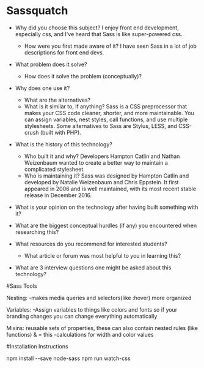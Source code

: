 # Sassquatch
- Why did you choose this subject?
  I enjoy front end development, especially css, and I've heard that Sass is like super-powered css.

  - How were you first made aware of it?
  I have seen Sass in a lot of job descriptions for front end devs.
- What problem does it solve?
  - How does it solve the problem (conceptually)?
- Why does one use it?
  - What are the alternatives?
  - What is it similar to, if anything?
  Sass is a CSS preprocessor that makes your CSS code cleaner, shorter, and more maintainable. You can assign variables, nest styles, call functions, and use multiple stylesheets. Some alternatives to Sass are Stylus, LESS, and CSS-crush (built with PHP).
- What is the history of this technology?
  - Who built it and why?
  Developers Hampton Catlin and Nathan Weizenbaum wanted to create a better way to maintain a complicated stylesheet.
  - Who is maintaining it?
  Sass was designed by Hampton Catlin and developed by Natalie Weizenbaum and Chris Eppstein. It first appeared in 2006 and is well maintained, with its most recent stable release in December 2016.
- What is your opinion on the technology after having built something with it?
- What are the biggest conceptual hurdles (if any) you encountered when researching this?
- What resources do you recommend for interested students?
  - What article or forum was most helpful to you in learning this?
- What are 3 interview questions one might be asked about this technology?

#Sass Tools

Nesting:
-makes media queries and selectors(like :hover) more organized

Variables:
-Assign variables to things like colors and fonts so if your branding changes you can change everything automatically

Mixins: reusable sets of properties, these can also contain nested rules (like functions)
& = this
-calculations for width and color values



#Installation Instructions

npm install --save node-sass
npm run watch-css
